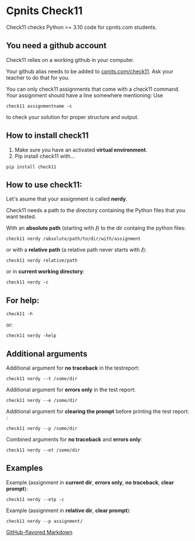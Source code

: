 # Cpnits Check11

Check11 checks Python >= 3.10 code for cpnits.com students. 
## You need a github account
Check11 relies on a working github in your computer. 

Your github alias needs to be added to [cpnits.com/check11](https://cpnits.com/check11). Ask your teacher to do that for you.

You can only check11 assignments that come with a check11 command. Your assignment should have a line somewhere mentioning: Use 
```
check11 assignmentname -c
``` 
to check your solution for proper structure and output.

## How to install check11
1. Make sure you have an activated **virtual environment**.
2. Pip install check11 with...
```
pip install check11
```

## How to use check11: 
Let's asume that your assignment is called **nerdy**.

Check11 needs a path to the directory containing the Python files that you want tested.

With an **absolute path** (starting with **/**) to the dir containg the python files:
```
check11 nerdy /absolute/path/to/dir/with/assignment
```

or with a **relative path** (a relative path never starts with **/**): 
```
check11 nerdy relative/path
```

or in **current working directory**: 
```
check11 nerdy -c 
```

## For **help**: 
```
check11 -h 
```

or:
```
check11 nerdy -help 
```

## Additional arguments
Additional argument for **no traceback** in the testreport:  
```
check11 nerdy --t /some/dir 
```

Additional argument for **errors only** in the test report:  
```
check11 nerdy --e /some/dir 
```

Additional argument for **clearing the prompt** before printing the test report:  :
```
check11 nerdy --p /some/dir 
```

Combined arguments for **no traceback** and **errors only**: 
```
check11 nerdy --et /some/dir 
```

## Examples
Example (assignment in **current dir**, **errors only**, **no traceback**, **clear prompt**): 
```
check11 nerdy --etp -c
```

Example (assignment in **relative dir**, **clear prompt**): 
```
check11 nerdy --p assignment/
```

[GitHub-flavored Markdown](https://guides.github.com/features/mastering-markdown/)